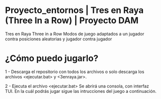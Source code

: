 # Proyecto_entornos | Tres en Raya (Three In a Row) | Proyecto DAM
Tres en Raya Three in a Row Modos de juego adaptados a un jugador contra posiciones aleatorias y jugador contra jugador

# ¿Cómo puedo jugarlo?
1 - Descarga el repositorio con todos los archivos o solo descarga los archivos <ejecutar.bat> y <3enraya.jar>.

2 - Ejecuta el archivo <ejecutar.bat> Se abrirá una consola, con interfaz TUI. En la cuál podrás jugar sigue las intrucciones del juego a continuación.
